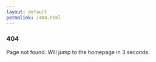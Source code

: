 ```yaml
---
layout: default
permalink: /404.html
---
```


<h3> 404 </h3>

Page not found. Will jump to the homepage in 3 seconds.
